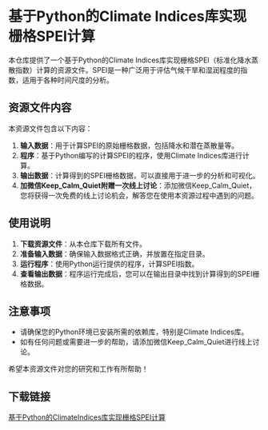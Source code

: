 # 基于Python的Climate Indices库实现栅格SPEI计算

本仓库提供了一个基于Python的Climate Indices库实现栅格SPEI（标准化降水蒸散指数）计算的资源文件。SPEI是一种广泛用于评估气候干旱和湿润程度的指数，适用于各种时间尺度的分析。

## 资源文件内容

本资源文件包含以下内容：

1. **输入数据**：用于计算SPEI的原始栅格数据，包括降水和潜在蒸散量等。
2. **程序**：基于Python编写的计算SPEI的程序，使用Climate Indices库进行计算。
3. **输出数据**：计算得到的SPEI栅格数据，可以直接用于进一步的分析和可视化。
4. **加微信Keep_Calm_Quiet附赠一次线上讨论**：添加微信Keep_Calm_Quiet，您将获得一次免费的线上讨论机会，解答您在使用本资源过程中遇到的问题。

## 使用说明

1. **下载资源文件**：从本仓库下载所有文件。
2. **准备输入数据**：确保输入数据格式正确，并放置在指定目录。
3. **运行程序**：使用Python运行提供的程序，计算SPEI指数。
4. **查看输出数据**：程序运行完成后，您可以在输出目录中找到计算得到的SPEI栅格数据。

## 注意事项

- 请确保您的Python环境已安装所需的依赖库，特别是Climate Indices库。
- 如有任何问题或需要进一步的帮助，请添加微信Keep_Calm_Quiet进行线上讨论。

希望本资源文件对您的研究和工作有所帮助！

## 下载链接

[基于Python的ClimateIndices库实现栅格SPEI计算](https://pan.quark.cn/s/e311610a957d)
